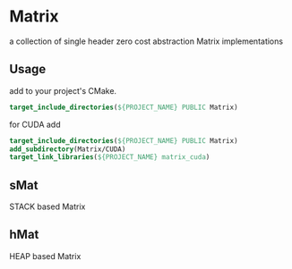 # Matrix
a collection of single header zero cost abstraction Matrix implementations

## Usage 
add to your project's CMake. 
```cmake
target_include_directories(${PROJECT_NAME} PUBLIC Matrix)
```
for CUDA add 
```cmake
target_include_directories(${PROJECT_NAME} PUBLIC Matrix)
add_subdirectory(Matrix/CUDA)
target_link_libraries(${PROJECT_NAME} matrix_cuda)
```

## sMat
STACK based Matrix

## hMat
HEAP based Matrix
